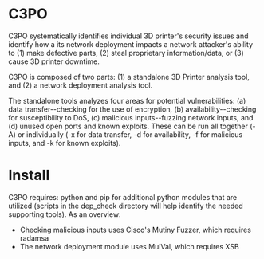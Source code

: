 # C3PO
C3PO systematically identifies individual 3D printer's security issues and identify how a its network deployment impacts a network attacker's ability to (1) make defective parts, (2) steal proprietary information/data, or (3) cause 3D printer downtime. 

C3PO is composed of two parts: (1) a standalone 3D Printer analysis tool, and (2) a network deployment analysis tool.

The standalone tools analyzes four areas for potential vulnerabilities: (a) data transfer--checking for the use of encryption, (b) availability--checking for susceptibility to DoS, (c) malicious inputs--fuzzing network inputs, and (d) unused open ports and known exploits. These can be run all together (-A) or individually (-x for data transfer, -d for availability, -f for malicious inputs, and -k for known exploits). 

# Install
C3PO requires: python and pip for additional python modules that are utilized (scripts in the dep_check directory will help identify the needed supporting tools). As an overview:
- Checking malicious inputs uses Cisco's Mutiny Fuzzer, which requires radamsa
- The network deployment module uses MulVal, which requires XSB
